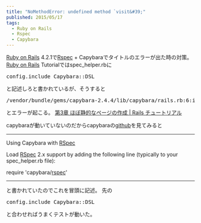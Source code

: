 ```yaml
---
title: "NoMethodError: undefined method `visit&#39;"
published: 2015/05/17
tags:
  - Ruby on Rails
  - Rspec
  - Capybara
---
```


<p><a class="keyword" href="http://d.hatena.ne.jp/keyword/Ruby%20on%20Rails">Ruby on Rails</a> 4.2.1で<a class="keyword" href="http://d.hatena.ne.jp/keyword/Rspec">Rspec</a> + Capybaraでタイトルのエラーが出た時の対策。
<a class="keyword" href="http://d.hatena.ne.jp/keyword/Ruby%20on%20Rails">Ruby on Rails</a> Tutorialではspec_helper.rbに</p>

<pre class="code" data-lang="" data-unlink>config.include Capybara::DSL</pre>


<p>と記述しろと書かれているが、そうすると</p>

<pre class="code" data-lang="" data-unlink>/vendor/bundle/gems/capybara-2.4.4/lib/capybara/rails.rb:6:in `block (2 levels) in &lt;top (required)&gt;&#39;: uninitialized constant Rails (NameError)</pre>


<p>とエラーが起こる。
<a href="http://railstutorial.jp/chapters/static-pages?version=4.0#top">&#x7B2C;3&#x7AE0; &#x307B;&#x307C;&#x9759;&#x7684;&#x306A;&#x30DA;&#x30FC;&#x30B8;&#x306E;&#x4F5C;&#x6210; | Rails &#x30C1;&#x30E5;&#x30FC;&#x30C8;&#x30EA;&#x30A2;&#x30EB;</a></p>

<p>capybaraが動いていないのだからcapybaraの<a class="keyword" href="http://d.hatena.ne.jp/keyword/github">github</a>を見てみると</p>

<hr />

<p>Using Capybara with <a class="keyword" href="http://d.hatena.ne.jp/keyword/RSpec">RSpec</a></p>

<p>Load <a class="keyword" href="http://d.hatena.ne.jp/keyword/RSpec">RSpec</a> 2.x support by adding the following line (typically to your spec_helper.rb file):</p>

<p>require 'capybara/<a class="keyword" href="http://d.hatena.ne.jp/keyword/rspec">rspec</a>'</p>

<hr />

<p>と書かれていたのでこれを冒頭に記述。
先の</p>

<pre class="code" data-lang="" data-unlink>config.include Capybara::DSL</pre>


<p>と合わせればうまくテストが動いた。</p>

